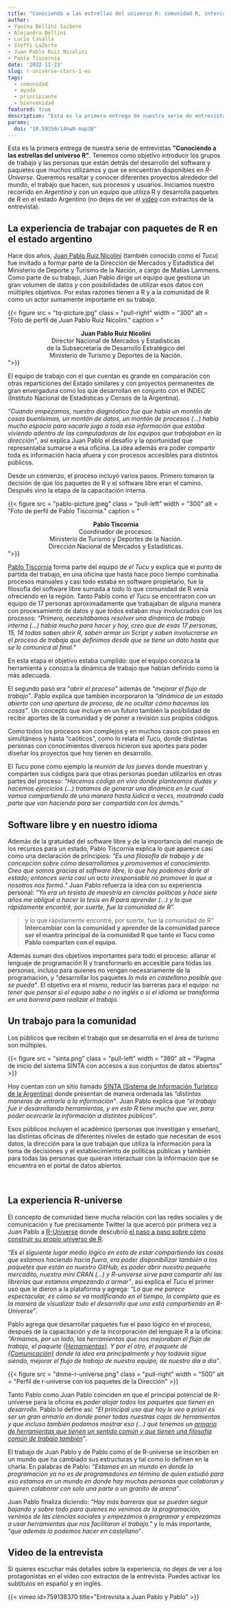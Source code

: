 ```yaml
---
title: "Conociendo a las estrellas del universo R: comunidad R, intercambiar y aprender"
author: 
- Yanina Bellini Saibene
- Alejandra Bellini 
- Lucio Casalla 
- Steffi LaZerte
- Juan Pablo Ruiz Nicolini
- Pablo Tiscornia
date: '2022-11-23'
slug: r-universe-stars-1-es
tags:
  - comunidad
  - ayuda
  - principiante
  - bienvenidad
featured: true
description: "Esta es la primera entrega de nuestra serie de entrevistas __\"Conociendo a las estrellas del universo R\"__. Iniciamos nuestro recorrido en _Argentina_ y con un equipo que utiliza R y desarrolla paquetes de R en el estado Argentino."
params:
  doi: "10.59350/14nw0-map38"
---
```


Esta es la primera entrega de nuestra serie de entrevistas __"Conociendo a las estrellas del universo R"__. Tenemos como objetivo introducir los grupos de trabajo y las personas que están detrás del desarrollo del software y paquetes que muchos utilizamos y que se encuentran disponibles en _R-Universe_.  Queremos resaltar y conocer diferentes proyectos alrededor del mundo, el trabajo que hacen, sus procesos y usuarios. Iniciamos nuestro recorrido en _Argentina_ y con un equipo que utiliza R y desarrolla paquetes de R en el estado Argentino (no dejes de ver el [vídeo](#video-de-la-entrevista) con extractos de la entrevista).

## La experiencia de trabajar con paquetes de R en el estado argentino

Hace dos años, [Juan Pablo Ruiz Nicolini](https://twitter.com/TuQmano) (también conocido como el _Tucu_) fue invitado a formar parte de la Dirección de Mercados y Estadística del Ministerio de Deporte y Turismo de la Nación, a cargo de Matías Lammens. Como parte de su trabajo, Juan Pablo dirige un equipo que gestiona un gran volumen de datos y con posibilidades de utilizar esos datos con múltiples objetivos. Por estas razones tienen a R y a la comunidad de R como un actor sumamente importante en su trabajo.

{{< figure src = "tq-picture.jpg" class = "pull-right" width = "300" alt = "Foto de perfil de Juan Pablo Ruiz Nicolini." caption = "<center><strong>Juan Pablo Ruiz Nicolini</strong><br>Director Nacional de Mercados y Estadísticas <br>de la Subsecretaría de Desarrollo Estratégico del <br>Ministerio de Turismo y Deportes de la Nación.</center>">}}

El equipo de trabajo con el que cuentan es grande en comparación con otras reparticiones del Estado similares y con proyectos permanentes de gran envergadura como los que desarrollan en conjunto con el INDEC (Instituto Nacional de Estadísticas y Censos de la Argentina).

_“Cuando empezamos, nuestro diagnóstico fue que había un montón de cosas buenísimas, un montón de datos, un montón de procesos (...) había mucho espacio para sacarle jugo a toda esa información que estaba viviendo adentro de las computadoras de los equipos que trabajaban en la dirección”_, así explica Juan Pablo el desafío y la oportunidad que representaba sumarse a esa oficina. 
La idea además era poder compartir toda es información hacia afuera y con procesos accesibles para distintos públicos.


Desde un comienzo, el proceso incluyó varios pasos. Primero tomaron la decisión de que los paquetes de R y el software libre eran el camino. Después vino la etapa de la capacitación interna. 

{{< figure src = "pablo-picture.jpeg" class = "pull-left" width = "300" alt = "Foto de perfil de Pablo Tiscornia." caption = "<center><strong>Pablo Tiscornia</strong><br>Coordinador de procesos.<br>Ministerio de Turismo y Deportes de la Nación. <br>Dirección Nacional de Mercados y Estadísticas.</center>">}}


[Pablo Tiscornia](https://twitter.com/pabblo_h) forma parte del equipo de _el Tucu_ y explica que el punto de partida del trabajo, en una oficina que hasta hace poco tiempo combinaba procesos manuales y casi todo estaba en software propietario, fue la filosofía del software libre sumada a todo lo que comunidad de R venía ofreciendo en la región. Tanto Pablo como _el Tucu_ se encontraron con un equipo de 17 personas aproximadamente que trabajaban de alguna manera con procesamiento de datos y que todos estaban muy involucrados con los procesos: _“Primero, necesitábamos resolver una dinámica de trabajo interna (...) había mucho para hacer y hoy, creo que de esas 17 personas, 15, 14 todas saben abrir R, saben armar un Script y saben involucrarse en el proceso de trabajo que definimos desde que se tiene un dato hasta que se lo comunica al final.”_

En esta etapa el objetivo estaba cumplido: que el equipo conozca la herramienta y conozca la dinámica de trabajo que habían definido como la más adecuada.

El segundo paso era _"abrir el proceso”_ además de _“mejorar el flujo de trabajo”_. Pablo explica que también incorporaron la _“dinámica de un estado abierto con una apertura de proceso,  de no ocultar cómo hacemos las cosas”_. Un concepto que incluye en un futuro también la posibilidad de recibir aportes de la comunidad y de poner a revisión sus propios códigos. 

Como todos los procesos son complejos y en muchos casos con pasos en simultáneos y hasta “caóticos”, como lo relata el _Tucu_, donde distintas personas con conocimientos diversos hicieron sus aportes para poder diseñar los proyectos que hoy tienen en desarrollo.

El _Tucu_ pone como ejemplo la _reunión de los jueves_ donde muestran y comparten sus códigos para que otras personas puedan utilizarlos en otras partes del proceso: _“Hacemos código en vivo donde planteamos dudas y hacemos ejercicios (...) tratamos de generar una dinámica en la cual vamos compartiendo de una manera hasta lúdica a veces, mostrando cada parte que van haciendo para ser compartida con los demás.”_

## Software libre y en nuestro idioma

Además de la gratuidad del software libre y de la importancia del manejo de los recursos para un estado, Pablo Tiscornia explica lo que aparece casi como una declaración de principios: _“Es una filosofía de trabajo y de concepción sobre cómo desarrollamos y promovemos el conocimiento. Creo que somos gracias al software libre, lo que hoy podemos darle al estado; entonces sería casi un acto irresponsable no promover lo que a nosotros nos formó.”_
Juan Pablo refuerza la idea con su experiencia personal: _“Yo era un tesista de maestría en ciencias políticas y hace siete años me obligué a hacer la tesis en R para aprender (...) y lo que rápidamente encontré, por suerte, fue la comunidad de R”._

> y lo que rápidamente encontré, por suerte, fue la comunidad de R”
__Intercambiar con la comunidad y aprender de la comunidad parece ser el mantra principal de la comunidad R que tanto el Tucu como Pablo comparten con el equipo.__

Además suman dos objetivos importantes para todo el proceso: allanar el lenguaje de programación R y transformarlo en accesible para todas las personas, incluso para quienes no vengan necesariamente de la programación, y "desarrollar los paquetes _lo más en castellano posible que se pueda”_. El objetivo era el mismo, reducir las barreras para el equipo: _no tener que pensar si el equipo sabe o no inglés o si el idioma se transforma en una barrera para realizar el trabajo._


## Un trabajo para la comunidad

Los públicos que reciben el trabajo que se desarrolla en el área de turismo son múltiples. 

{{< figure src = "sinta.png" class = "pull-left" width = "380" alt = "Pagina de inicio del sistema SINTA con accesos a sus conjuntos de datos abiertos" >}}


Hoy cuentan con un sitio llamado [SINTA (Sistema de Información Turístico de la Argentina)](https://www.yvera.tur.ar/sinta/) donde presentan de manera ordenada las _“distintas maneras de entrarle a la información”_. Juan Pablo explica que _“el trabajo fue ir desarrollando herramientas, y en esto R tiene mucho que ver, para poder acercarle la información a distintos públicos”_. 

Esos públicos incluyen el académico (personas que investigan y enseñan), las distintas oficinas de diferentes niveles de estado que necesitan de esos datos, la dirección para la que trabajan que utiliza la información para la toma de decisiones y el establecimiento de políticas públicas y también para todas las personas que quieran interactuar con la información que se encuentra en el portal de datos abiertos.


</br>


## La experiencia R-universe

El concepto de comunidad tiene mucha relación con las redes sociales y de comunicación y fue precisamente Twitter la que acercó por primera vez a Juan Pablo a [R-Universe](https://r-universe.dev/search/) donde descubrió [el paso a paso sobre cómo construir su propio universo de R](/blog/2021/09/21/creando-tu-r-universe/).

_“Es el siguiente lugar medio lógico en esto de estar compartiendo las cosas que estamos haciendo hacia fuera, era poder disponibilizar también a los paquetes que están en nuestro GitHub, es poder abrir nuestro pequeño mercadito, nuestro mini CRAN (...) y R-universe sirve para compartir ahí las librerías que estamos empezando a armar”_, así explica el _Tucu_ el primer uso que le dieron a la plataforma y agrega: _“Lo que me parece espectacular, es cómo se va modificando en el tiempo, lo completo que es la manera de visualizar todo el desarrollo que uno está compartiendo en R-Universe”_.

Pablo agrega que desarrollar paquetes fue el paso lógico en el proceso, después de la capacitación y de la incorporación del lenguaje R a la oficina: _“Armamos, por un lado, las herramientas que nos mejoraban el flujo de trabajo, el paquete [{Herramientas}](https://dnme-minturdep.r-universe.dev/ui#package:herramientas). Y por el otro, el paquete de [{Comunicación}](https://dnme-minturdep.r-universe.dev/ui#package:comunicacion) donde la idea era principalmente y hoy todavía sigue siendo, mejorar el flujo de trabajo de nuestro equipo, de nuestro día a día”_.


{{< figure src = "dnme-r-universe.png" class = "pull-right" width = "500" alt = "Perfil de r-universe con los paquetes de la Dirección" >}}


Tanto Pablo como Juan Pablo coinciden en que el principal potencial de R-universe para la oficina es _poder alojar todos los paquetes que tienen en desarrollo._ Pablo lo define así: _“El principal uso que hoy le veo a priori es ser un gran armario en donde poner todas nuestras cajas de herramientas y que incluso también podamos mostrar eso (...) que tenemos un [armario de herramientas que tienen un sentido común y que tienen una filosofía común de trabajo también](https://dnme-minturdep.r-universe.dev/ui#packages)”_.

El trabajo de Juan Pablo y de Pablo como el de R-universe se inscriben en un mundo que ha cambiado sus estructuras y tal como lo definen en la charla. En palabras de Pablo: _“Estamos en un mundo en donde la programación ya no es de programadores en término de quien estudió para eso estamos en un mundo en donde hay muchas personas que colaboran y quieren colaborar con solo una parte o un granito de arena”_.

Juan Pablo finaliza diciendo: _“Hay más barreras que se pueden seguir bajando y sobre todo para quienes no venimos de la programación, venimos de las ciencias sociales y empezamos a programar y empezamos a usar herramientas que nos facilitaron el trabajo."_ y lo más importante, _"que además lo podemos hacer en castellano”_. 

## Video de la entrevista

Si quieres escuchar más detalles sobre la experiencia, no dejes de ver a los protagonistas en el vídeo con extractos de la entrevista. Puedes activar los subtítulos en español y en inglés.

{{< vimeo id=759138370 title="Entrevista a Juan Pablo y Pablo" >}}
